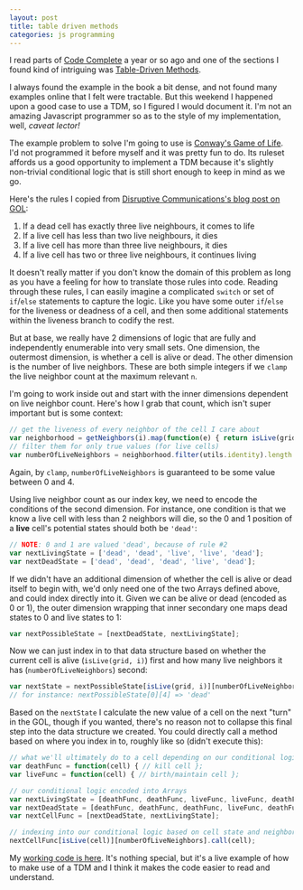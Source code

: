 ```yaml
---
layout: post
title: table driven methods
categories: js programming
---
```


I read parts of [Code Complete](http://www.cc2e.com/Default.aspx) a year
or so ago and one of the sections I found kind of intriguing was
[Table-Driven
Methods](https://www.safaribooksonline.com/library/view/code-complete-second/0735619670/ch18.html).

I always found the example in the book a bit dense, and not found many
examples online that I felt were tractable. But this weekend I happened
upon a good case to use a TDM, so I figured I would document it. I'm not
an amazing Javascript programmer so as to the style of my implementation,
well, _caveat lector!_

The example problem to solve I'm going to use is [Conway's Game of
Life](https://en.wikipedia.org/wiki/Conway's_Game_of_Life). I'd not
programmed it before myself and it was pretty fun to do. Its ruleset
affords us a good opportunity to implement a TDM because it's slightly
non-trivial conditional logic that is still short enough to keep in mind
as we go.

Here's the rules I copied from [Disruptive Communications's blog post on
GOL](http://disruptive-communications.com/conwaylifejavascript/):

1. If a dead cell has exactly three live neighbours, it comes to life
2. If a live cell has less than two live neighbours, it dies
3. If a live cell has more than three live neighbours, it dies
4. If a live cell has two or three live neighbours, it continues living

It doesn't really matter if you don't know the domain of this problem as
long as you have a feeling for how to translate those rules into code.
Reading through these rules, I can easily imagine a complicated `switch`
or set of `if`/`else` statements to capture the logic. Like you have some
outer `if`/`else` for the liveness or deadness of a cell, and then some
additional statements within the liveness branch to codify the rest.

But at base, we really have 2 dimensions of logic that are fully and
independently enumerable into very small sets. One dimension, the
outermost dimension, is whether a cell is alive or dead. The other
dimension is the number of live neighbors. These are both simple integers
if we `clamp` the live neighbor count at the maximum relevant `n`.

I'm going to work inside out and start with the inner dimensions dependent
on live neighbor count. Here's how I grab that count, which isn't super
important but is some context:

```javascript
// get the liveness of every neighbor of the cell I care about
var neighborhood = getNeighbors(i).map(function(e) { return isLive(grid, e); });
// filter them for only true values (for live cells)
var numberOfLiveNeighbors = neighborhood.filter(utils.identity).length.clamp(0, 4);
```

Again, by `clamp`, `numberOfLiveNeighbors` is guaranteed to be some value
between 0 and 4.

Using live neighbor count as our index key, we need to encode the
conditions of the second dimension. For instance, one condition is that we
know a live cell with less than 2 neighbors will die, so the 0 and
1 position of a **live** cell's potential states should both be `'dead'`:

```javascript
// NOTE: 0 and 1 are valued 'dead', because of rule #2
var nextLivingState = ['dead', 'dead', 'live', 'live', 'dead'];
var nextDeadState = ['dead', 'dead', 'dead', 'live', 'dead'];
```

If we didn't have an additional dimension of whether the cell is alive or
dead itself to begin with, we'd only need one of the two Arrays defined
above, and could index directly into it. Given we can be alive or dead
(encoded as 0 or 1), the outer dimension wrapping that inner secondary one
maps dead states to 0 and live states to 1:

```javascript
var nextPossibleState = [nextDeadState, nextLivingState];
```

Now we can just index in to that data structure based on whether the
current cell is alive (`isLive(grid, i)`) first and how many live
neighbors it has (`numberOfLiveNeighbors`) second:

```javascript
var nextState = nextPossibleState[isLive(grid, i)][numberOfLiveNeighbors];
// for instance: nextPossibleState[0][4] => 'dead'
```

Based on the `nextState` I calculate the new value of a cell on the next
"turn" in the GOL, though if you wanted, there's no reason not to collapse
this final step into the data structure we created. You could directly
call a method based on where you index in to, roughly like so (didn't execute this):

```javascript
// what we'll ultimately do to a cell depending on our conditional logic
var deathFunc = function(cell) { // kill cell };
var liveFunc = function(cell) { // birth/maintain cell };

// our conditional logic encoded into Arrays
var nextLivingState = [deathFunc, deathFunc, liveFunc, liveFunc, deathFunc];
var nextDeadState = [deathFunc, deathFunc, deathFunc, liveFunc, deathFunc];
var nextCellFunc = [nextDeadState, nextLivingState];

// indexing into our conditional logic based on cell state and neighbor state
nextCellFunc[isLive(cell)][numberOfLiveNeighbors].call(cell);
```

My [working code is
here](https://github.com/mooreniemi/life/blob/master/content.js#L141).
It's nothing special, but it's a live example of how to make use of a TDM
and I think it makes the code easier to read and understand.
